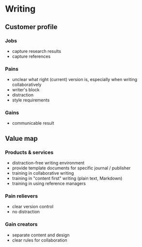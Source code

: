 # Writing

## Customer profile

### Jobs

* capture research results
* capture references

### Pains

* unclear what right (current) version is, especially when writing collaboratively
* writer's block
* distraction
* style requirements

### Gains

* communicable result

## Value map

### Products & services

* distraction-free writing environment
* provide template documents for specific journal / publisher
* training in collaborative writing
* training in "content first" writing (plain text, Markdown)
* training in using reference managers

### Pain relievers

* clear version control
* no distraction

### Gain creators

* separate content and design
* clear rules for collaboration 
